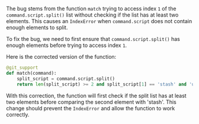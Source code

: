 The bug stems from the function `match` trying to access index `1` of the `command.script.split()` list without checking if the list has at least two elements. This causes an `IndexError` when `command.script` does not contain enough elements to split.

To fix the bug, we need to first ensure that `command.script.split()` has enough elements before trying to access index `1`.

Here is the corrected version of the function:

```python
@git_support
def match(command):
    split_script = command.script.split()
    return len(split_script) >= 2 and split_script[1] == 'stash' and 'usage:' in command.stderr
```

With this correction, the function will first check if the split list has at least two elements before comparing the second element with 'stash'. This change should prevent the `IndexError` and allow the function to work correctly.